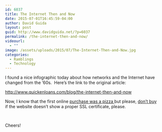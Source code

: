 ```yaml
---
id: 6037
title: The Internet Then and Now
date: 2015-07-01T16:45:59-04:00
author: David Guida
layout: post
guid: http://www.davidguida.net/?p=6037
permalink: /the-internet-then-and-now/
videourl:
  - ""
image: /assets/uploads/2015/07/The-Internet-Then-and-Now.jpg
categories:
  - Ramblings
  - Technology
---
```

I found a nice infographic today about how networks and the Internet have changed from the &#8217;60s.  Here&#8217;s the link to the original article:

<a href="http://www.quickenloans.com/blog/the-internet-then-and-now" title="http://The Internet Then and Now (Infographic)" target="_blank">http://www.quickenloans.com/blog/the-internet-then-and-now</a>

Now, I know that the first online <a href="http://www.huffingtonpost.com/2013/09/09/pizza-hut_n_3894981.html" target="_blank">purchase was a pizza </a>but please, <a href="http://www.telegraph.co.uk/finance/newsbysector/retailandconsumer/11024908/20th-anniversary-of-first-online-sale-how-we-shop-on-the-web.html" target="_blank">don&#8217;t buy</a> if the website doesn&#8217;t show a proper SSL certificate, please.

&nbsp;

Cheers!

<div class="post-details-footer-widgets">
</div>